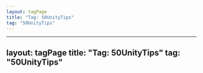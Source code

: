 ```yaml
---
layout: tagPage
title: "Tag: 50UnityTips"
tag: "50UnityTips"
---
```

---
layout: tagPage
title: "Tag: 50UnityTips"
tag: "50UnityTips"
---
